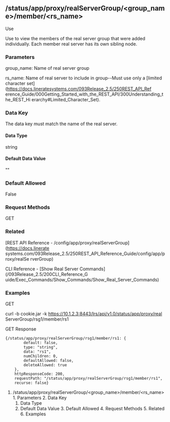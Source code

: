## /status/app/proxy/realServerGroup/<group_name>/member/<rs_name>

Use

Use to view the members of the real server group that were added individually.
Each member real server has its own sibling node.

### Parameters

group_name: Name of real server group

rs_name: Name of real server to include in group--Must use only a [limited
character set](https://docs.lineratesystems.com/093Release_2.5/250REST_API_Ref
erence_Guide/000Getting_Started_with_the_REST_API/300Understanding_the_REST_Hi
erarchy#Limited_Character_Set).

### Data Key

The data key must match the name of the real server.

#### Data Type

string

#### Default Data Value

""

### Default Allowed

False

### Request Methods

GET

### Related

[REST API Reference - /config/app/proxy/realServerGroup](https://docs.linerate
systems.com/093Release_2.5/250REST_API_Reference_Guide/config/app/proxy/realSe
rverGroup)

CLI Reference - [Show Real Server Commands](/093Release_2.5/200CLI_Reference_G
uide/Exec_Commands/Show_Commands/Show_Real_Server_Commands)

### Examples

GET

curl -b cookie.jar -k https://10.1.2.3:8443/lrs/api/v1.0/status/app/proxy/real
ServerGroup/rsg1/member/rs1

GET Response

    
    
    {/status/app/proxy/realServerGroup/rsg1/member/rs1: {
            default: false,
            type: "string",
            data: "rs1",
            numChildren: 0,
            defaultAllowed: false,
            deleteAllowed: true
        },
        httpResponseCode: 200,
        requestPath: "/status/app/proxy/realServerGroup/rsg1/member/rs1",
        recurse: false}
    

  1. /status/app/proxy/realServerGroup/<group_name>/member/<rs_name>
    1. Parameters
    2. Data Key
      1. Data Type
      2. Default Data Value
    3. Default Allowed
    4. Request Methods
    5. Related
    6. Examples

